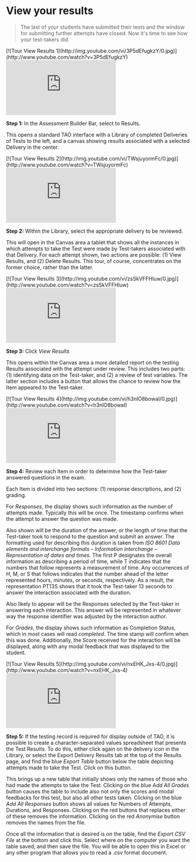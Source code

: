 # View your results

>The last of your students have submitted their tests and the window for submitting further attempts have closed. Now it's time to see how your test-takers did. 

<div class="hidden-video">
[![Tour View Results 1](http://img.youtube.com/vi/3P5dEfugkzY/0.jpg)](http://www.youtube.com/watch?v=3P5dEfugkzY)
</div>
<div class='embed-container'>
<iframe src="https://www.youtube.com/embed/3P5dEfugkzY?rel=0" frameborder="0" allowfullscreen></iframe>
</div>

**Step 1:** In the Assessment Builder Bar, select to Results.

This opens a standard TAO interface with a Library of completed Deliveries of Tests to the left, and a canvas showing results associated with a selected Delivery in the center.

<div class="hidden-video">
[![Tour View Results 2](http://img.youtube.com/vi/TWsjuyormFc/0.jpg)](http://www.youtube.com/watch?v=TWsjuyormFc)
</div>
<div class='embed-container'>
<iframe src="https://www.youtube.com/embed/TWsjuyormFc?rel=0" frameborder="0" allowfullscreen></iframe>
</div>

**Step 2:** Within the Library, select the appropriate delivery to be reviewed.

This will open in the Canvas area a tablet that shows all the instances in which attempts to take the Test were made by Test-takers associated with that Delivery. For each attempt shown, two actions are possible: (1) View Results, and (2) Delete Results. This tour, of course, concentrates on the former choice, rather than the latter.

<div class="hidden-video">
[![Tour View Results 3](http://img.youtube.com/vi/zsSkVFFHluw/0.jpg)](http://www.youtube.com/watch?v=zsSkVFFHluw)
</div>
<div class='embed-container'>
<iframe src="https://www.youtube.com/embed/zsSkVFFHluw?rel=0" frameborder="0" allowfullscreen></iframe>
</div>

**Step 3:** Click *View Results*

This opens within the Canvas area a more detailed report on the testing Results associated with the attempt under review. This includes two parts: (1) identifying data on the Test-taker, and (2) a review of test variables. The latter section includes a button that allows the chance to review how the Item appeared to the Test-taker.

<div class="hidden-video">
[![Tour View Results 4](http://img.youtube.com/vi/h3nlO8bowaI/0.jpg)](http://www.youtube.com/watch?v=h3nlO8bowaI)
</div>
<div class='embed-container'>
<iframe src="https://www.youtube.com/embed/h3nlO8bowaI?rel=0" frameborder="0" allowfullscreen></iframe>
</div>

**Step 4:** Review each Item in order to determine how the Test-taker answered questions in the exam.

Each Item is divided into two sections: (1) response descriptions, and (2) grading. 

For *Responses*, the display shows such information as the number of attempts made. Typically this will be once. The timestamp confirms when the attempt to answer the question was made. 

Also shown will be the duration of the answer, or the length of time that the Test-taker took to respond to the question and submit an answer. The formatting used for describing this duration is taken from *ISO 8601 Data elements and interchange formats – Information interchange – Representation of dates and times*. The first P designates the overall information as describing a period of time, while T indicates that the numbers that follow represents a measurement of time. Any occurrences of H, M, or S that follows indicates that the number ahead of the letter represented hours, minutes, or seconds, respectively. As a result, the representation PT13S shows that it took the Test-taker 13 seconds to answer the interaction associated with the duration.

Also likely to appear will be the Responses selected by the Test-taker in answering each interaction. This answer will be represented in whatever way the response identifier was adjusted by the interaction author.

For *Grades*, the display shows such information as Completion Status, which in most cases will read *completed*. The time stamp will confirm when this was done. Additionally, the Score received for the interaction will be displayed, along with any modal feedback that was displayed to the student.

<div class="hidden-video">
[![Tour View Results 5](http://img.youtube.com/vi/nxEHK_Jxs-4/0.jpg)](http://www.youtube.com/watch?v=nxEHK_Jxs-4)
</div>
<div class='embed-container'>
<iframe src="https://www.youtube.com/embed/nxEHK_Jxs-4?rel=0" frameborder="0" allowfullscreen></iframe>
</div>

**Step 5:** If the testing record is required for display outside of TAO, it is possible to create a character-separated values spreadsheet that presents the Test Results. To do this, either click again on the delivery icon in the Library, or select the Export Delivery Results tab at the top of the Results page, and find the blue *Export Table* button below the table depicting attempts made to take the Test. Click on this button.

This brings up a new table that initially shows only the names of those who had made the attempts to take the Test. Clicking on the blue *Add All Grades* button causes the table to include also not only the scores and modal feedbacks for this test, but also all other tests taken. Clicking on the blue *Add All Responses* button shows all values for Numbers of Attempts, Durations, and Responses. Clicking on the red buttons that replaces either of these removes the information. Clicking on the red *Anonymise* button removes the names from the file.

Once all the information that is desired is on the table, find the *Export CSV File* at the bottom and click this. Select where on the computer you want the table saved, and then save the file. You will be able to open this in Excel or any other program that allows you to read a .csv format document.


